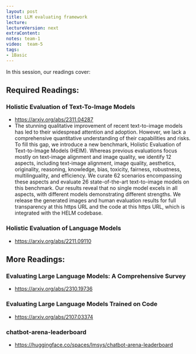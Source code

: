 ```yaml
---
layout: post
title: LLM evaluating framework
lecture: 
lectureVersion: next
extraContent: 
notes: team-1
video:  team-5
tags:
- 1Basic
---
```


In this session, our readings cover: 



## Required Readings: 



### Holistic Evaluation of Text-To-Image Models
  + https://arxiv.org/abs/2311.04287
  + The stunning qualitative improvement of recent text-to-image models has led to their widespread attention and adoption. However, we lack a comprehensive quantitative understanding of their capabilities and risks. To fill this gap, we introduce a new benchmark, Holistic Evaluation of Text-to-Image Models (HEIM). Whereas previous evaluations focus mostly on text-image alignment and image quality, we identify 12 aspects, including text-image alignment, image quality, aesthetics, originality, reasoning, knowledge, bias, toxicity, fairness, robustness, multilinguality, and efficiency. We curate 62 scenarios encompassing these aspects and evaluate 26 state-of-the-art text-to-image models on this benchmark. Our results reveal that no single model excels in all aspects, with different models demonstrating different strengths. We release the generated images and human evaluation results for full transparency at this https URL and the code at this https URL, which is integrated with the HELM codebase.


### Holistic Evaluation of Language Models
  + https://arxiv.org/abs/2211.09110 


## More Readings: 


### Evaluating Large Language Models: A Comprehensive Survey
  + https://arxiv.org/abs/2310.19736


### Evaluating Large Language Models Trained on Code
  + https://arxiv.org/abs/2107.03374

### chatbot-arena-leaderboard
  + https://huggingface.co/spaces/lmsys/chatbot-arena-leaderboard


